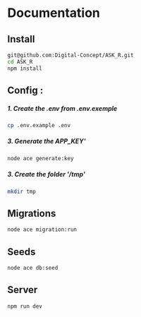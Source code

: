 # Documentation

## Install

```bash
git@github.com:Digital-Concept/ASK_R.git
cd ASK_R
npm install
```

## Config :

##### 1. Create the .env from .env.exemple
```bash
cp .env.example .env
```

##### 3. Generate the APP_KEY'
```bash
node ace generate:key
```

##### 3. Create the folder '/tmp'
```bash
mkdir tmp
```

## Migrations

```bash
node ace migration:run
```

## Seeds

```bash
node ace db:seed
```

## Server

```bash
npm run dev
```
